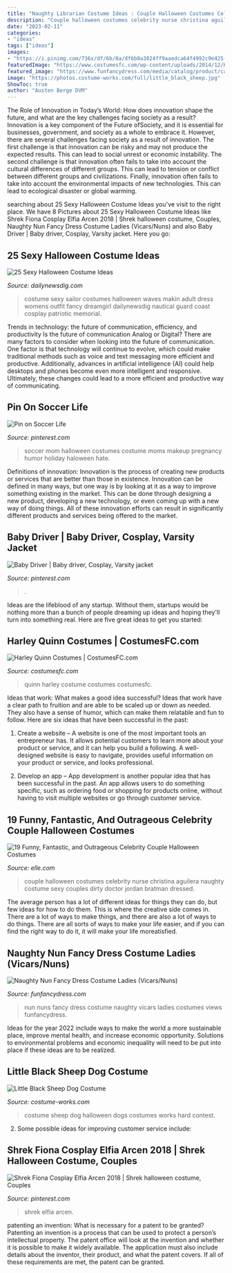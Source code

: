 ```yaml
---
title: "Naughty Librarian Costume Ideas : Couple Halloween Costumes Celebrity Nurse Christina Aguilera Naughty Costume Sexy Couples Dirty Doctor Jordan Bratman Dressed"
description: "Couple halloween costumes celebrity nurse christina aguilera naughty costume sexy couples dirty doctor jordan bratman dressed"
date: "2023-02-11"
categories:
- "ideas"
tags: ["ideas"]
images:
- "https://i.pinimg.com/736x/df/6b/8a/df6b8a3024ff9aaedca64f4992c9e425--maternity-costumes-halloween-makeup.jpg"
featuredImage: "https://www.costumesfc.com/wp-content/uploads/2014/12/Harley-Quinn-Costume-Ideas.jpg"
featured_image: "https://www.funfancydress.com/media/catalog/product/cache/1/image/1200x/040ec09b1e35df139433887a97daa66f/W/I/WIKSF-0048_5.jpg"
image: "https://photos.costume-works.com/full/little_black_sheep.jpg"
ShowToc: true
author: "Austen Berge DVM"
---
```



The Role of Innovation in Today’s World: How does innovation shape the future, and what are the key challenges facing society as a result?
Innovation is a key component of the Future ofSociety, and it is essential for businesses, government, and society as a whole to embrace it. However, there are several challenges facing society as a result of innovation. The first challenge is that innovation can be risky and may not produce the expected results. This can lead to social unrest or economic instability. The second challenge is that innovation often fails to take into account the cultural differences of different groups. This can lead to tension or conflict between different groups and civilizations. Finally, innovation often fails to take into account the environmental impacts of new technologies. This can lead to ecological disaster or global warming.

	

		
searching about 25 Sexy Halloween Costume Ideas you've visit to the right place. We have 8 Pictures about 25 Sexy Halloween Costume Ideas like Shrek Fiona Cosplay Elfia Arcen 2018 | Shrek halloween costume, Couples, Naughty Nun Fancy Dress Costume Ladies (Vicars/Nuns) and also Baby Driver | Baby driver, Cosplay, Varsity jacket. Here you go:
		
    
## 25 Sexy Halloween Costume Ideas

<img loading=lazy src="http://dailynewsdig.com/wp-content/uploads/2014/10/Makin-Waves-Sailor-Costume.jpg" onerror="this.onerror=null;this.src='https://tse3.mm.bing.net/th?id=OIP.S6rOWM5Qxt1Y8_HRcn3PUQHaK0&amp;pid=15.1';" alt="25 Sexy Halloween Costume Ideas">

_Source: dailynewsdig.com_

>costume sexy sailor costumes halloween waves makin adult dress womens outfit fancy dreamgirl dailynewsdig nautical guard coast cosplay patriotic memorial. 

	

Trends in technology: the future of communication, efficiency, and productivity
Is the future of communication Analog or Digital? 
There are many factors to consider when looking into the future of communication. One factor is that technology will continue to evolve, which could make traditional methods such as voice and text messaging more efficient and productive. Additionally, advances in artificial intelligence (AI) could help desktops and phones become even more intelligent and responsive. Ultimately, these changes could lead to a more efficient and productive way of communicating.

    
## Pin On Soccer Life

<img loading=lazy src="https://i.pinimg.com/736x/df/6b/8a/df6b8a3024ff9aaedca64f4992c9e425--maternity-costumes-halloween-makeup.jpg" onerror="this.onerror=null;this.src='https://tse4.mm.bing.net/th?id=OIP.IKln6QU1eKPH6Fw4a1l5KgHaJ6&amp;pid=15.1';" alt="Pin on Soccer Life">

_Source: pinterest.com_

>soccer mom halloween costumes costume moms makeup pregnancy humor holiday haloween hate. 

	

Definitions of innovation:
Innovation is the process of creating new products or services that are better than those in existence. Innovation can be defined in many ways, but one way is by looking at it as a way to improve something existing in the market. This can be done through designing a new product, developing a new technology, or even coming up with a new way of doing things. All of these innovation efforts can result in significantly different products and services being offered to the market.

    
## Baby Driver | Baby Driver, Cosplay, Varsity Jacket

<img loading=lazy src="https://i.pinimg.com/736x/b4/95/a7/b495a7b33af06098dadb7662912bdc8a.jpg" onerror="this.onerror=null;this.src='https://tse4.mm.bing.net/th?id=OIP.x5kehCQqzpJBvLK4R2OUWQHaJ3&amp;pid=15.1';" alt="Baby Driver | Baby driver, Cosplay, Varsity jacket">

_Source: pinterest.com_

>. 

	

Ideas are the lifeblood of any startup. Without them, startups would be nothing more than a bunch of people dreaming up ideas and hoping they'll turn into something real. Here are five great ideas to get you started: 

    
## Harley Quinn Costumes | CostumesFC.com

<img loading=lazy src="https://www.costumesfc.com/wp-content/uploads/2014/12/Harley-Quinn-Costume-Ideas.jpg" onerror="this.onerror=null;this.src='https://tse1.mm.bing.net/th?id=OIP.uSkTMX7qdO8hGKUhmvUH4AHaNV&amp;pid=15.1';" alt="Harley Quinn Costumes | CostumesFC.com">

_Source: costumesfc.com_

>quinn harley costume costumes costumesfc. 

	

Ideas that work: What makes a good idea successful?
Ideas that work have a clear path to fruition and are able to be scaled up or down as needed. They also have a sense of humor, which can make them relatable and fun to follow. Here are six ideas that have been successful in the past:
1. Create a website – A website is one of the most important tools an entrepreneur has. It allows potential customers to learn more about your product or service, and it can help you build a following. A well-designed website is easy to navigate, provides useful information on your product or service, and looks professional.

2. Develop an app – App development is another popular idea that has been successful in the past. An app allows users to do something specific, such as ordering food or shopping for products online, without having to visit multiple websites or go through customer service.

    
## 19 Funny, Fantastic, And Outrageous Celebrity Couple Halloween Costumes

<img loading=lazy src="http://ell.h-cdn.co/assets/15/42/christina-aguilera-jordan-bratman-naughty-nurse-doctor.jpg" onerror="this.onerror=null;this.src='https://tse4.mm.bing.net/th?id=OIP.8aX5ohnuiuW9C1rvvtYRPgHaKM&amp;pid=15.1';" alt="19 Funny, Fantastic, and Outrageous Celebrity Couple Halloween Costumes">

_Source: elle.com_

>couple halloween costumes celebrity nurse christina aguilera naughty costume sexy couples dirty doctor jordan bratman dressed. 

	

The average person has a lot of different ideas for things they can do, but few ideas for how to do them. This is where the creative side comes in. There are a lot of ways to make things, and there are also a lot of ways to do things. There are all sorts of ways to make your life easier, and if you can find the right way to do it, it will make your life moreatisfied.

    
## Naughty Nun Fancy Dress Costume Ladies (Vicars/Nuns)

<img loading=lazy src="https://www.funfancydress.com/media/catalog/product/cache/1/image/1200x/040ec09b1e35df139433887a97daa66f/W/I/WIKSF-0048_5.jpg" onerror="this.onerror=null;this.src='https://tse3.mm.bing.net/th?id=OIP.GH4uRi8NoE1b868jQegNZwHaHa&amp;pid=15.1';" alt="Naughty Nun Fancy Dress Costume Ladies (Vicars/Nuns)">

_Source: funfancydress.com_

>nun nuns fancy dress costume naughty vicars ladies costumes views funfancydress. 

	

Ideas for the year 2022 include ways to make the world a more sustainable place, improve mental health, and increase economic opportunity. Solutions to environmental problems and economic inequality will need to be put into place if these ideas are to be realized.

    
## Little Black Sheep Dog Costume

<img loading=lazy src="https://photos.costume-works.com/full/little_black_sheep.jpg" onerror="this.onerror=null;this.src='https://tse2.mm.bing.net/th?id=OIP.rnFmNJdSHv3fxw6kTA4i1gHaJ3&amp;pid=15.1';" alt="Little Black Sheep Dog Costume">

_Source: costume-works.com_

>costume sheep dog halloween dogs costumes works hard contest. 

	

2. Some possible ideas for improving customer service include: 

    
## Shrek Fiona Cosplay Elfia Arcen 2018 | Shrek Halloween Costume, Couples

<img loading=lazy src="https://i.pinimg.com/736x/a3/a1/81/a3a181584a90b78324b046d467e8019b.jpg" onerror="this.onerror=null;this.src='https://tse2.mm.bing.net/th?id=OIP._slYsZfxmsEYQnLkvQiVdwHaJ3&amp;pid=15.1';" alt="Shrek Fiona Cosplay Elfia Arcen 2018 | Shrek halloween costume, Couples">

_Source: pinterest.com_

>shrek elfia arcen. 

	

patenting an invention: What is necessary for a patent to be granted?
Patenting an invention is a process that can be used to protect a person’s intellectual property. The patent office will look at the invention and whether it is possible to make it widely available. The application must also include details about the inventor, their product, and what the patent covers. If all of these requirements are met, the patent can be granted.

